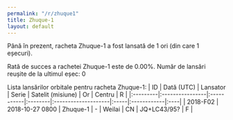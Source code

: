 ```yaml
---
permalink: "/r/zhuque1"
title: Zhuque-1
layout: default
---
```


Până în prezent, racheta Zhuque-1 a fost lansată de 1 ori (din care 1 eșecuri).

Rată de succes a rachetei Zhuque-1 este de 0.00%.
Număr de lansări reușite de la ultimul eșec: 0


Lista lansărilor orbitale pentru racheta Zhuque-1:
| ID       | Dată (UTC)      | Lansator   | Serie   | Satelit (misiune)   | Or   | Centru      | R   |
|:---------|:----------------|:-----------|:--------|:--------------------|:-----|:------------|:----|
| 2018-F02 | 2018-10-27 0800 | Zhuque-1   | -       | Weilai              | CN   | JQ+LC43/95? | F   |
